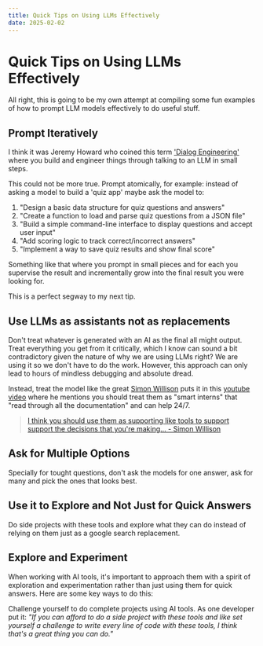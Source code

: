 ```yaml
---
title: Quick Tips on Using LLMs Effectively
date: 2025-02-02
---
```


# **Quick Tips on Using LLMs Effectively**

All right, this is going to be my own attempt at compiling some fun examples of how to prompt LLM models effectively to do useful stuff.

## **Prompt Iteratively**

I think it was Jeremy Howard who coined this term ['Dialog Engineering'](https://arc.net/l/quote/vjuccuvd) where you build and engineer things through talking to an LLM in small steps.

This could not be more true. Prompt atomically, for example: instead of asking a model to build a 'quiz app' maybe ask the model to:

1. "Design a basic data structure for quiz questions and answers"
2. "Create a function to load and parse quiz questions from a JSON file" 
3. "Build a simple command-line interface to display questions and accept user input"
4. "Add scoring logic to track correct/incorrect answers"
5. "Implement a way to save quiz results and show final score"

Something like that where you prompt in small pieces and for each you supervise the result and incrementally grow into the final result you were looking for.

This is a perfect segway to my next tip.

## **Use LLMs as assistants not as replacements**

Don't treat whatever is generated with an AI as the final all might output.
Treat everything you get from it critically, which I know can sound a bit contradictory given the nature of why we are using LLMs right? We are using it so we don't have to do the work. However, this approach can only lead to hours of mindless debugging and absolute dread. 

Instead, treat the model like the great [Simon Willison](https://simonwillison.net/) puts it in this [youtube video](https://www.youtube.com/watch?v=uRuLgar5XZw&t=78s) where he mentions you should treat them as "smart interns" that "read through all the documentation" and can help 24/7.

> [I think you should use them as supporting like tools to support support the decisions that you're making... - Simon Willison ](https://www.youtube.com/watch?v=uRuLgar5XZw&t=78s)

## **Ask for Multiple Options**

Specially for tought questions, don't ask the models for one answer, ask for many and pick the ones that looks best.

## **Use it to Explore and Not Just for Quick Answers**

Do side projects with these tools and explore what they can do instead of 
relying on them just as a google search replacement.

## **Explore and Experiment**

When working with AI tools, it's important to approach them with a spirit of exploration and experimentation rather than just using them for quick answers. Here are some key ways to do this:

Challenge yourself to do complete projects using AI tools. As one developer put it: *"If you can afford to do a side project with these tools and like set yourself a challenge to write every line of code with these tools, I think that's a great thing you can do."*
